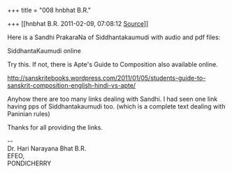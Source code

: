 +++
title = "008 hnbhat B.R."

+++
[[hnbhat B.R.	2011-02-09, 07:08:12 [Source](https://groups.google.com/g/samskrita/c/zyGWhePV0go)]]



Here is a Sandhi PrakaraNa of Siddhantakaumudi with audio and pdf files:

  

SiddhantaKaumudi online

  

Try this. If not, there is Apte's Guide to Composition also available online.

  

<http://sanskritebooks.wordpress.com/2011/01/05/students-guide-to-sanskrit-composition-english-hindi-vs-apte/>

  

Anyhow there are too many links dealing with Sandhi. I had seen one link having pps of Siddhantakaumudi too. (which is a complete text dealing with Paninian rules)

  

Thanks for all providing the links.

  

--  
Dr. Hari Narayana Bhat B.R.  
EFEO,  
PONDICHERRY  

